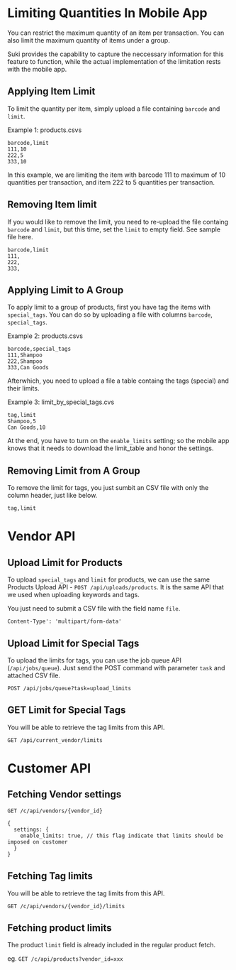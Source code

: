 # Limiting Quantities In Mobile App

You can restrict the maximum quantity of an item per transaction. You can also limit the maximum quantity of items under a group.

Suki provides the capability to capture the neccessary information for this feature to function, while the actual implementation of the limitation rests with the mobile app.

## Applying Item Limit

To limit the quantity per item, simply upload a file containing `barcode` and `limit`.

Example 1: products.csvs

```
barcode,limit
111,10
222,5
333,10
```

In this example, we are limiting the item with barcode 111 to maximum of 10 quantities per transaction, and item 222 to 5 quantities per transaction.

## Removing Item limit

If you would like to remove the limit, you need to re-upload the file containg `barcode`
and `limit`, but this time, set the `limit` to empty field. See sample file here.

```
barcode,limit
111,
222,
333,
```

## Applying Limit to A Group

To apply limit to a group of products, first you have tag the items with `special_tags`.
You can do so by uploading a file with columns `barcode`, `special_tags`.

Example 2: products.csvs

```
barcode,special_tags
111,Shampoo
222,Shampoo
333,Can Goods
```

Afterwhich, you need to upload a file a table containg the tags (special) and their limits.

Example 3: limit_by_special_tags.cvs

```
tag,limit
Shampoo,5
Can Goods,10
```

At the end, you have to turn on the `enable_limits` setting; so the mobile app knows that it needs to download the limit_table and honor the settings.

## Removing Limit from A Group

To remove the limit for tags, you just sumbit an CSV file with only the column header, just like below.

```
tag,limit
```

# Vendor API

## Upload Limit for Products

To upload `special_tags` and `limit` for products, we can
use the same Products Upload API - `POST /api/uploads/products`.
It is the same API that we used when uploading keywords and tags.

You just need to submit a CSV file with the field name `file`.

`Content-Type': 'multipart/form-data'`

## Upload Limit for Special Tags

To upload the limits for tags, you can use the job queue API (`/api/jobs/queue`).
Just send the POST command with parameter `task` and attached CSV file.

`POST /api/jobs/queue?task=upload_limits`

## GET Limit for Special Tags

You will be able to retrieve the tag limits from this API.

`GET /api/current_vendor/limits`

# Customer API

## Fetching Vendor settings

`GET /c/api/vendors/{vendor_id}`

```
{
  settings: {
    enable_limits: true, // this flag indicate that limits should be imposed on customer
  }
}
```

## Fetching Tag limits

You will be able to retrieve the tag limits from this API.

`GET /c/api/vendors/{vendor_id}/limits`

## Fetching product limits

The product `limit` field is already included in the regular product fetch.

eg. `GET /c/api/products?vendor_id=xxx`
